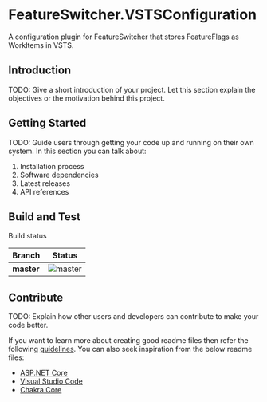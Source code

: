 # FeatureSwitcher.VSTSConfiguration
A configuration plugin for FeatureSwitcher that stores FeatureFlags as WorkItems in VSTS.

## Introduction 
TODO: Give a short introduction of your project. Let this section explain the objectives or the motivation behind this project. 

## Getting Started
TODO: Guide users through getting your code up and running on their own system. In this section you can talk about:
1.	Installation process
2.	Software dependencies
3.	Latest releases
4.	API references

## Build and Test
Build status

|Branch|Status|
|---|---|
|**master**| ![master](https://alegristg.visualstudio.com/_apis/public/build/definitions/83835c43-91b5-4f3c-a485-25afa16ffa03/45/badge)|



## Contribute
TODO: Explain how other users and developers can contribute to make your code better. 

If you want to learn more about creating good readme files then refer the following [guidelines](https://www.visualstudio.com/en-us/docs/git/create-a-readme). You can also seek inspiration from the below readme files:
- [ASP.NET Core](https://github.com/aspnet/Home)
- [Visual Studio Code](https://github.com/Microsoft/vscode)
- [Chakra Core](https://github.com/Microsoft/ChakraCore)